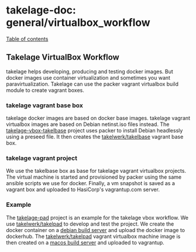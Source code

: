 # takelage-doc: general/virtualbox_workflow

[Table of contents](../../README.md)

## Takelage VirtualBox Workflow

takelage helps developing, producing and testing docker images.
But docker images use container virtualization 
and sometimes you want paravirtualization.
Takelage can use the packer vagrant virtualbox build module
to create vagrant boxes.

### takelage vagrant base box

takelage docker images are based on docker base images.
takelage vagrant virtualbox images are based on
Debian netinst.iso files instead.
The 
[takelage-vbox-takelbase](https://github.com/takelwerk/takelage-vbox-takelbase)
project uses packer to install Debian headlessly using a preseed file.
It then creates the
[takelwerk/takelbase](https://app.vagrantup.com/takelwerk/boxes/takelbase)
vagrant base box.

### takelage vagrant project

We use the takelbase box as base for takelage vagrant virtualbox projects.
The virtual machine is started and provisioned by packer 
using the same ansible scripts we use for docker. 
Finally, a vm snapshot is saved as a vagrant box and uploaded 
to HasiCorp's vagrantup.com server.

### Example

The 
[takelage-pad](https://github.com/takelwerk/takelage-pad)
project is an example for the takelage vbox workflow.
We use 
[takelwerk/takelpad](https://hub.docker.com/r/takelwerk/takelpad)
to develop and test the project. We create the docker container on a
[debian build server](https://github.com/takelwerk/takelage-pad/actions/workflows/build_test_deploy_project_on_push.yml)
and upload the docker image to dockerhub.
The
[takelwerk/takelpad](https://app.vagrantup.com/takelwerk/boxes/takelpad)
vagrant virtualbox machine image is then created
on a 
[macos build server](https://github.com/takelwerk/takelage-pad/actions/workflows/build_deploy_project_vbox_on_push.yml)
and uploaded to vagrantup.
